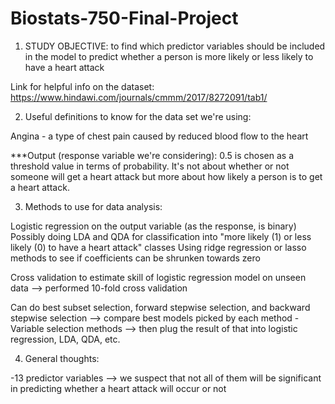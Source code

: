 # Biostats-750-Final-Project

1) STUDY OBJECTIVE: to find which predictor variables should be included in the model to predict whether a person is more likely or less likely to have a heart attack

Link for helpful info on the dataset: https://www.hindawi.com/journals/cmmm/2017/8272091/tab1/

2) Useful definitions to know for the data set we're using:

Angina - a type of chest pain caused by reduced blood flow to the heart

***Output (response variable we're considering): 0.5 is chosen as a threshold value in terms of probability. It's not about whether or not someone will get a heart attack but more about how likely a person is to get a heart attack. 

3) Methods to use for data analysis:

Logistic regression on the output variable (as the response, is binary)
Possibly doing LDA and QDA for classification into "more likely (1) or less likely (0) to have a heart attack" classes
Using ridge regression or lasso methods to see if coefficients can be shrunken towards zero

Cross validation to estimate skill of logistic regression model on unseen data --> performed 10-fold cross validation

Can do best subset selection, forward stepwise selection, and backward stepwise selection --> compare best models picked by each method
-Variable selection methods --> then plug the result of that into logistic regression, LDA, QDA, etc. 

4) General thoughts:

-13 predictor variables --> we suspect that not all of them will be significant in predicting whether a heart attack will occur or not

